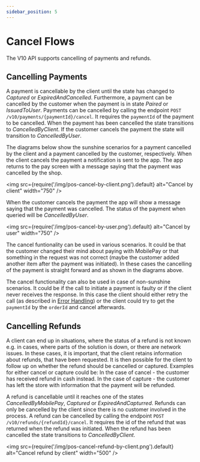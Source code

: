 ```yaml
---
sidebar_position: 5
---
```


# Cancel Flows

The V10 API supports cancelling of payments and refunds.

## Cancelling Payments

A payment is cancellable by the client until the state has changed to *Captured* or *ExpiredAndCancelled*. Furthermore, a payment can be cancelled by the customer when the payment is in state *Paired* or *IssuedToUser*.
Payments can be cancelled by calling the endpoint `POST /v10/payments/{paymentId}/cancel`. It requires the `paymentId` of the payment to be cancelled. When the payment has been cancelled the state transitions to *CancelledByClient*.
If the customer cancels the payment the state will transition to *CancelledByUser*.

The diagrams below show the sunshine scenarios for a payment cancelled by the client and a payment cancelled by the customer, respectively.
When the client cancels the payment a notification is sent to the app. The app returns to the pay screen with a message saying that the payment was cancelled by the shop.

<img
  src={require('/img/pos-cancel-by-client.png').default}
  alt="Cancel by client"
  width="750"
/>

When the customer cancels the payment the app will show a message saying that the payment was cancelled. The status of the payment when queried will be *CancelledByUser*.

<img
  src={require('/img/pos-cancel-by-user.png').default}
  alt="Cancel by user"
  width="750"
/>

The cancel funtionality can be used in various scenarios. It could be that the customer changed their mind about paying with MobilePay or that something in the request was not correct (maybe the customer added another item after the payment was initiated). In these cases the cancelling of the payment is straight forward and as shown in the diagrams above.

The cancel functionality can also be used in case of non-sunshine scenarios.
It could be if the call to initiate a payment is faulty or if the client never receives the response. In this case the client should either retry the call (as described in [Error Handling](/docs/pos/api-principles#error-handling)) or the client could try to get the `paymentId` by the `orderId` and cancel afterwards.

## Cancelling Refunds

A client can end up in situations, where the status of a refund is not known e.g. in cases, where parts of the solution is down, or there are network issues. In these cases, it is important, that the client retains information about refunds, that have been requested. It is then possible for the client to follow up on whether the refund should be cancelled or captured. Examples for either cancel or capture could be: In the case of cancel - the customer has received refund in cash instead. In the case of capture - the customer has left the store with information that the payment will be refunded.

A refund is cancellable until it reaches one of the states *CancelledByMobilePay*, *Captured* or *ExpiredAndCapturred*. Refunds can only be cancelled by the client since there is no customer involved in the process. A refund can be cancelled by calling the endpoint `POST /v10/refunds/{refundId}/cancel`. It requires the id of the refund that was returned when the refund was initiated.
When the refund has been cancelled the state transitions to *CancelledByClient*.

<img
  src={require('/img/pos-cancel-refund-by-client.png').default}
  alt="Cancel refund by client"
  width="500"
/>